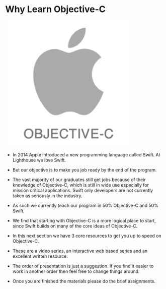 # Why Learn Objective-C

<img src="/images/objectivec.png" alt="Objective-C" style="width: 400px; height = 400px"/>

* In 2014 Apple introduced a new programming language called Swift. At Lighthouse we love Swift.

* But our objective is to make you job ready by the end of the program.

* The vast majority of our graduates still get jobs because of their knowledge of Objective-C, which is still in wide use especially for mission critical applications. Swift only developers are not currently taken as seriously in the industry.

* As such we currently teach our program in 50% Objective-C and 50% Swift.

* We find that starting with Objective-C is a more logical place to start, since Swift builds on many of the core ideas of Objective-C.

* In this next section we have 3 core resources to get you up to speed on Objective-C.

* These are a video series, an interactive web based series and an excellent written resource.

* The order of presentation is just a suggestion. If you find it easier to work in another order then feel free to change things around.

* Once you are finished the materials please do the brief assignments.
